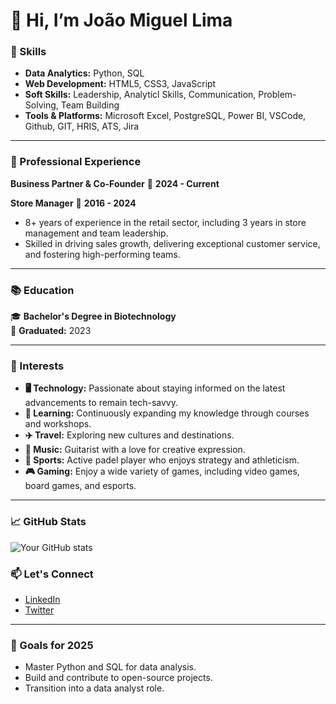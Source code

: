 # 👋 Hi, I’m João Miguel Lima

### 🌟 Skills
- **Data Analytics:** Python, SQL
- **Web Development:** HTML5, CSS3, JavaScript   
- **Soft Skills:** Leadership, Analyticl Skills, Communication, Problem-Solving, Team Building  
- **Tools & Platforms:** Microsoft Excel, PostgreSQL, Power BI, VSCode, Github, GIT, HRIS, ATS, Jira 
---

### 💼 Professional Experience
**Business Partner & Co-Founder**
  📅 **2024 - Current** 

**Store Manager** 📅 **2016 - 2024**
- 8+ years of experience in the retail sector, including 3 years in store management and team leadership.  
- Skilled in driving sales growth, delivering exceptional customer service, and fostering high-performing teams.  

---

### 📚 Education
🎓 **Bachelor's Degree in Biotechnology**  
📅 **Graduated:** 2023  

---

### 🎯 Interests
- **🖥️ Technology:** Passionate about staying informed on the latest advancements to remain tech-savvy.  
- **🧠 Learning:** Continuously expanding my knowledge through courses and workshops.  
- **✈️ Travel:** Exploring new cultures and destinations.  
- **🎵 Music:** Guitarist with a love for creative expression.  
- **🎾 Sports:** Active padel player who enjoys strategy and athleticism.  
- **🎮 Gaming:** Enjoy a wide variety of games, including video games, board games, and esports.  

---

### 📈 GitHub Stats
![Your GitHub stats](https://github-readme-stats.vercel.app/api?username=srdobolo&show_icons=true&theme=radical)

### 📫 Let's Connect
- [LinkedIn](https://www.linkedin.com/in/joaomiguellima/)  
- [Twitter](https://x.com/srdobolo)  

---

### 🚀 Goals for 2025
- Master Python and SQL for data analysis.  
- Build and contribute to open-source projects.  
- Transition into a data analyst role.  
